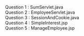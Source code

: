 Question 1 : SumServlet.java <br>
Question 2 : EmployeeServlet.java <br>
Question 3 : SessionAndCookie.java <br>
Question 4 : SimpleInterest.jsp    <br>
Question 5 : ManageEmployee.jsp    <br>